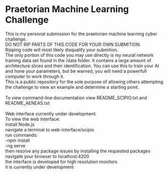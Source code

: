 # Praetorian Machine Learning Challenge
This is my personal submission for the praetorian machine learning cyber challenge. <br>
DO NOT RIP PARTS OF THIS CODE FOR YOUR OWN SUBMITION. <br>
Ripping code will most likely disqualify your submition.<br>
The only portion of this code you may use directly is my neural network training data set found in the /data folder. It contains a large amount of architecture slices and their identification. You can use this to train your AI and hone your parameters, but be warned, you will need a powerfull computer to work through it.<br>
This is a public repository for the sole purpose of allowing others attempting the challenge to view an example and determine a starting point.<br><br>
To view command-line documentation view README_SCIPIO.txt and README_AENEAS.txt<br><br>
Web interface currently under development.<br>
To view the web interface:<br>
install Node.js <br>
navigate a terminal to web-interface/scipio<br>
run commands:<br>
-npm install<br>
-ng serve<br>
then resolve any package issues by installing the requested packages<br>
navigate your browser to localhost:4200<br>
the interface is developed for high resolution monitors<br>
it is currently under development<br>

